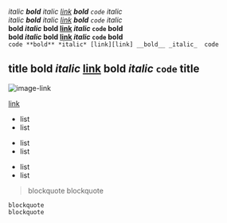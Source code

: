 ﻿_italic __bold__ *italic* [link][link] **bold** `code` italic_  
*italic __bold__ _italic_ [link][link] **bold** `code` italic*  
__bold *italic* **bold** [link][link] _italic_ `code` bold__  
**bold *italic* __bold__ [link][link] _italic_ `code` bold**  
`code **bold** *italic* [link][link] __bold__ _italic_  code`
## title **bold** *italic* [link][link] __bold__ _italic_ `code` title ##

![image-link][link]

[link](http://# "title")

[link]: #

- list
- list

+ list
+ list

* list
* list

> blockquote
> blockquote

	blockquote
	blockquote
	
